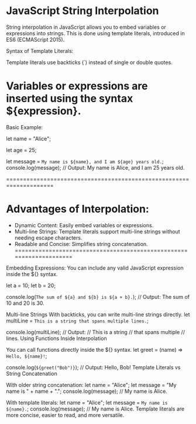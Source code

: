 JavaScript String Interpolation
====================================================================
String interpolation in JavaScript allows you to embed variables or expressions into strings. This is done using template literals, introduced in ES6 (ECMAScript 2015).

Syntax of Template Literals:

Template literals use backticks (`) instead of single or double quotes.

Variables or expressions are inserted using the syntax ${expression}.
====================================================================
Basic Example:

let name = "Alice";

let age = 25;

let message = `My name is ${name}, and I am ${age} years old.`;
console.log(message); // Output: My name is Alice, and I am 25 years old.

====================================================================

Advantages of Interpolation:
=====================
 - Dynamic Content: Easily embed variables or expressions.
 - Multi-line Strings: Template literals support multi-line strings without needing escape characters.
 - Readable and Concise: Simplifies string concatenation.
====================================================================

Embedding Expressions:
You can include any valid JavaScript expression inside the ${} syntax.

let a = 10;
let b = 20;

console.log(`The sum of ${a} and ${b} is ${a + b}.`); // Output: The sum of 10 and 20 is 30.

Multi-line Strings
With backticks, you can write multi-line strings directly.
let multiLine = `This is a string
that spans multiple
lines.`;

console.log(multiLine);
// Output:
// This is a string
// that spans multiple
// lines.
Using Functions Inside Interpolation

You can call functions directly inside the ${} syntax.
let greet = (name) => `Hello, ${name}!`;

console.log(`${greet("Bob")}`); // Output: Hello, Bob!
Template Literals vs String Concatenation

With older string concatenation:
let name = "Alice";
let message = "My name is " + name + ".";
console.log(message); // My name is Alice.

With template literals:
let name = "Alice";
let message = `My name is ${name}.`;
console.log(message); // My name is Alice.
Template literals are more concise, easier to read, and more versatile.
